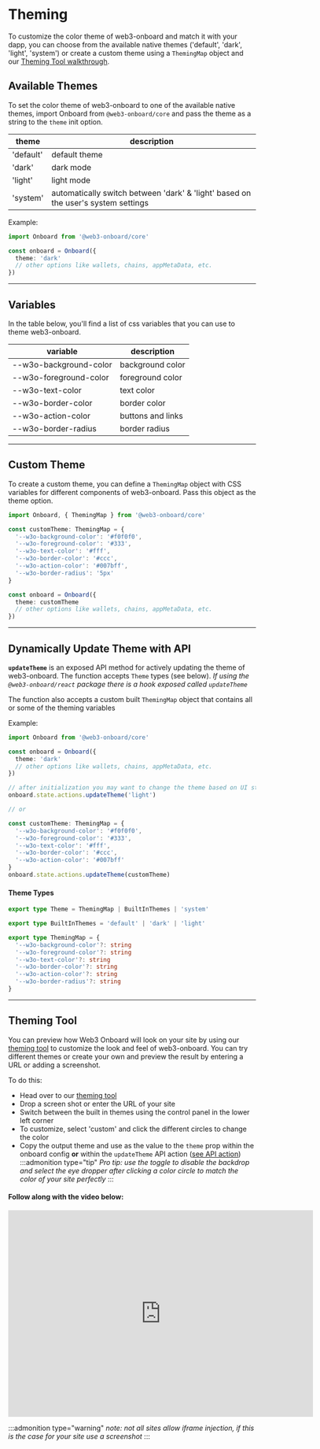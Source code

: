 # Theming

To customize the color theme of web3-onboard and match it with your dapp, you can choose from the available native themes ('default', 'dark', 'light', 'system') or create a custom theme using a `ThemingMap` object and our [Theming Tool walkthrough](#theming-tool).

## Available Themes

To set the color theme of web3-onboard to one of the available native themes, import Onboard from `@web3-onboard/core` and pass the theme as a string to the `theme` init option.

| theme     | description                                                                       |
| --------- | --------------------------------------------------------------------------------- |
| 'default' | default theme                                                                     |
| 'dark'    | dark mode                                                                         |
| 'light'   | light mode                                                                        |
| 'system'  | automatically switch between 'dark' & 'light' based on the user's system settings |

Example:

```typescript
import Onboard from '@web3-onboard/core'

const onboard = Onboard({
  theme: 'dark'
  // other options like wallets, chains, appMetaData, etc.
})
```

---

## Variables

In the table below, you'll find a list of css variables that you can use to theme web3-onboard.

| variable               | description       |
| ---------------------- | ----------------- |
| --w3o-background-color | background color  |
| --w3o-foreground-color | foreground color  |
| --w3o-text-color       | text color        |
| --w3o-border-color     | border color      |
| --w3o-action-color     | buttons and links |
| --w3o-border-radius    | border radius     |

---

## Custom Theme

To create a custom theme, you can define a `ThemingMap` object with CSS variables for different components of web3-onboard. Pass this object as the theme option.

```typescript copy
import Onboard, { ThemingMap } from '@web3-onboard/core'

const customTheme: ThemingMap = {
  '--w3o-background-color': '#f0f0f0',
  '--w3o-foreground-color': '#333',
  '--w3o-text-color': '#fff',
  '--w3o-border-color': '#ccc',
  '--w3o-action-color': '#007bff',
  '--w3o-border-radius': '5px'
}

const onboard = Onboard({
  theme: customTheme
  // other options like wallets, chains, appMetaData, etc.
})
```

---

## Dynamically Update Theme with API

**`updateTheme`** is an exposed API method for actively updating the theme of web3-onboard. The function accepts `Theme` types (see below).
_If using the `@web3-onboard/react` package there is a hook exposed called `updateTheme`_

The function also accepts a custom built `ThemingMap` object that contains all or some of the theming variables

Example:

```typescript copy
import Onboard from '@web3-onboard/core'

const onboard = Onboard({
  theme: 'dark'
  // other options like wallets, chains, appMetaData, etc.
})

// after initialization you may want to change the theme based on UI state
onboard.state.actions.updateTheme('light')

// or

const customTheme: ThemingMap = {
  '--w3o-background-color': '#f0f0f0',
  '--w3o-foreground-color': '#333',
  '--w3o-text-color': '#fff',
  '--w3o-border-color': '#ccc',
  '--w3o-action-color': '#007bff'
}
onboard.state.actions.updateTheme(customTheme)
```

#### Theme Types

```typescript
export type Theme = ThemingMap | BuiltInThemes | 'system'

export type BuiltInThemes = 'default' | 'dark' | 'light'

export type ThemingMap = {
  '--w3o-background-color'?: string
  '--w3o-foreground-color'?: string
  '--w3o-text-color'?: string
  '--w3o-border-color'?: string
  '--w3o-action-color'?: string
  '--w3o-border-radius'?: string
}
```

---

## Theming Tool

You can preview how Web3 Onboard will look on your site by using our [theming tool](/theming-tool) to customize the look and feel of web3-onboard. You can try different themes or create your own and preview the result by entering a URL or adding a screenshot.

To do this:

- Head over to our [theming tool](/theming-tool)
- Drop a screen shot or enter the URL of your site
- Switch between the built in themes using the control panel in the lower left corner
- To customize, select 'custom' and click the different circles to change the color
- Copy the output theme and use as the value to the `theme` prop within the onboard config **or** within the `updateTheme` API action ([see API action](#dynamically-update-theme-with-api))
  :::admonition type="tip"
  _Pro tip: use the toggle to disable the backdrop and select the eye dropper after clicking a color circle to match the color of your site perfectly_
  :::

#### Follow along with the video below:

<iframe width="620" height="420" src="https://www.youtube.com/embed/UsBdlQpb_kA" title="YouTube video player" frameborder="0" allow="accelerometer; autoplay; clipboard-write; encrypted-media; gyroscope; picture-in-picture; web-share" allowfullscreen></iframe>

:::admonition type="warning"
_note: not all sites allow iframe injection, if this is the case for your site use a screenshot_
:::
